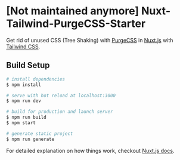 # [Not maintained anymore] Nuxt-Tailwind-PurgeCSS-Starter

Get rid of unused CSS (Tree Shaking) with [PurgeCSS](https://www.purgecss.com/) in [Nuxt.js](https://nuxtjs.org/) with [Tailwind CSS](https://tailwindcss.com/).

## Build Setup

``` bash
# install dependencies
$ npm install

# serve with hot reload at localhost:3000
$ npm run dev

# build for production and launch server
$ npm run build
$ npm start

# generate static project
$ npm run generate
```

For detailed explanation on how things work, checkout [Nuxt.js docs](https://nuxtjs.org).
